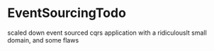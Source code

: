 EventSourcingTodo
=================

scaled down event sourced cqrs application with a ridiculouslt small domain, and some flaws
